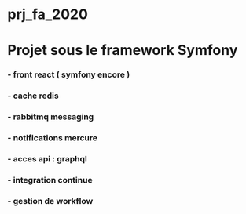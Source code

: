 # prj_fa_2020
# Projet sous le framework Symfony

### - front react ( symfony encore )

### - cache redis

### - rabbitmq messaging

### - notifications mercure

### - acces api : graphql

### - integration continue

### - gestion de workflow


